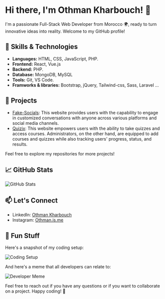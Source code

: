 # Hi there, I'm Othman Kharbouch! 👋

I'm a passionate Full-Stack Web Developer from Morocco 🌍, ready to turn innovative ideas into reality. Welcome to my GitHub profile!

## 🔧 Skills & Technologies

- **Languages:** HTML, CSS, JavaScript, PHP.
- **Frontend:** React, Vue.js
- **Backend:** PHP.
- **Database:** MongoDB, MySQL
- **Tools:** Git, VS Code.
- **Framworks & libraries:** Bootstrap, jQuery, Tailwind-css, Sass, Laravel ... 

## 🚀 Projects

- [Fake-Socials]([Fake-Socials](https://github.com/othman4dev/Fake-Socials)): This website provides users with the capability to engage in customized conversations with anyone across various platforms and social media channels.
- [Quizix]([Quizix](https://github.com/othman4dev/Quizix)): This website empowers users with the ability to take quizzes and access courses. Administrators, on the other hand, are equipped to add courses and quizzes while also tracking users' progress, status, and results.

Feel free to explore my repositories for more projects!

## 📈 GitHub Stats

![GitHub Stats](https://github-readme-stats.vercel.app/api?username=othman4dev&show_icons=true&count_private=true&hide=contribs)

## 📫 Let's Connect

- LinkedIn: [Othman Kharbouch](https://www.linkedin.com/in/othman-kharbouch/](https://www.linkedin.com/in/othman-kharbouch-ba44552a1/))
- Instagram: [Othman.is.me](https://twitter.com/your-twitter-handle](https://www.instagram.com/othman.is.me/))

## 📸 Fun Stuff

Here's a snapshot of my coding setup:

![Coding Setup]([https://i.pinimg.com/564x/0c/d1/c3/0cd1c3bcd34ee422d0ad3e3e36aa1e3f.jpg])

And here's a meme that all developers can relate to:

![Developer Meme]([https://cdn.hashnode.com/res/hashnode/image/upload/v1643691738537/AJ4UdaY0e.jpeg?auto=compress,format&format=webp])

Feel free to reach out if you have any questions or if you want to collaborate on a project. Happy coding! 🚀

